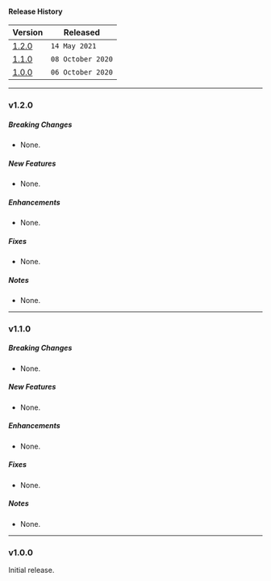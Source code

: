 #### Release History

| Version | Released |
| --- | --- |
|[1.2.0](#v120)| `14 May 2021` |
|[1.1.0](#v110)| `08 October 2020` |
|[1.0.0](#v100)| `06 October 2020` |

---

### v1.2.0

##### Breaking Changes
* None.

##### New Features
* None.

##### Enhancements
* None.

##### Fixes
* None.

##### Notes
* None.

---

### v1.1.0

##### Breaking Changes
* None.

##### New Features
* None.

##### Enhancements
* None.

##### Fixes
* None.

##### Notes
* None.

---

### v1.0.0

Initial release.
